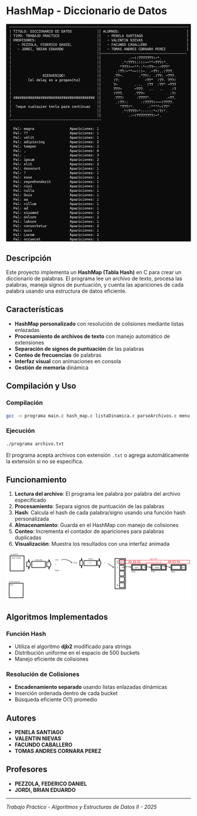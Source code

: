 # HashMap - Diccionario de Datos

![demo.png](https://github.com/TomasCornara/HashMap-TP-AYED2C-2025/blob/main/demo.png)

## Descripción

Este proyecto implementa un **HashMap (Tabla Hash)** en C para crear un diccionario de palabras. El programa lee un archivo de texto, procesa las palabras, maneja signos de puntuación, y cuenta las apariciones de cada palabra usando una estructura de datos eficiente.

## Características

- **HashMap personalizado** con resolución de colisiones mediante listas enlazadas
- **Procesamiento de archivos de texto** con manejo automático de extensiones
- **Separación de signos de puntuación** de las palabras
- **Conteo de frecuencias** de palabras
- **Interfaz visual** con animaciones en consola
- **Gestión de memoria** dinámica

## Compilación y Uso

### Compilación
```bash
gcc -o programa main.c hash_map.c listaDinamica.c parseArchivos.c menu.c -Wall
```

### Ejecución
```bash
./programa archivo.txt
```

El programa acepta archivos con extensión `.txt` o agrega automáticamente la extensión si no se especifica.

## Funcionamiento

1. **Lectura del archivo**: El programa lee palabra por palabra del archivo especificado
2. **Procesamiento**: Separa signos de puntuación de las palabras
3. **Hash**: Calcula el hash de cada palabra/signo usando una función hash personalizada
4. **Almacenamiento**: Guarda en el HashMap con manejo de colisiones
5. **Conteo**: Incrementa el contador de apariciones para palabras duplicadas
6. **Visualización**: Muestra los resultados con una interfaz animada

![Diagrama Conceptual](https://raw.githubusercontent.com/TomasCornara/HashMap-TP-AYED2C-2025/main/conceptual.png)

## Algoritmos Implementados

### Función Hash
- Utiliza el algoritmo **djb2** modificado para strings
- Distribución uniforme en el espacio de 500 buckets
- Manejo eficiente de colisiones

### Resolución de Colisiones
- **Encadenamiento separado** usando listas enlazadas dinámicas
- Inserción ordenada dentro de cada bucket
- Búsqueda eficiente O(1) promedio

## Autores

- **PENELA SANTIAGO**
- **VALENTIN NIEVAS** 
- **FACUNDO CABALLERO**
- **TOMAS ANDRES CORNARA PEREZ**

## Profesores

- **PEZZOLA, FEDERICO DANIEL**
- **JORDI, BRIAN EDUARDO**

---

*Trabajo Práctico - Algoritmos y Estructuras de Datos II - 2025*
